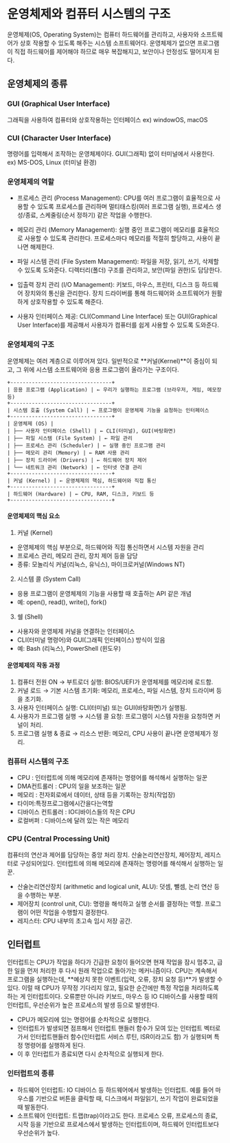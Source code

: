 # 운영체제와 컴퓨터 시스템의 구조

운영체제(OS, Operating System)는 컴퓨터 하드웨어를 관리하고, 사용자와 소프트웨어가 상호 작용할 수 있도록 해주는 시스템 소프트웨어다.
운영체제가 없으면 프로그램이 직접 하드웨어를 제어해야 하므로 매우 복잡해지고, 보안이나 안정성도 떨어지게 된다.

## 운영체제의 종류

### GUI (Graphical User Interface)

그래픽을 사용하여 컴퓨터와 상호작용하는 인터페이스
ex) windowOS, macOS

### CUI (Character User Interface)

명령어를 입력해서 조작하는 운영체제이다. GUI(그래픽) 없이 터미널에서 사용한다.
ex) MS-DOS, Linux (터미널 환경)

### 운영체제의 역할

- 프로세스 관리 (Process Management): CPU를 여러 프로그램이 효율적으로 사용할 수 있도록 프로세스를 관리하며 멀티태스킹(여러 프로그램 실행), 프로세스 생성/종료, 스케줄링(순서 정하기) 같은 작업을 수행한다.

- 메모리 관리 (Memory Management): 실행 중인 프로그램이 메모리를 효율적으로 사용할 수 있도록 관리한다. 프로세스마다 메모리를 적절히 할당하고, 사용이 끝나면 해제한다.

- 파일 시스템 관리 (File System Management): 파일을 저장, 읽기, 쓰기, 삭제할 수 있도록 도와준다. 디렉터리(폴더) 구조를 관리하고, 보안(파일 권한)도 담당한다.

- 입출력 장치 관리 (I/O Management): 키보드, 마우스, 프린터, 디스크 등 하드웨어 장치와의 통신을 관리한다. 장치 드라이버를 통해 하드웨어와 소프트웨어가 원활하게 상호작용할 수 있도록 해준다.

- 사용자 인터페이스 제공: CLI(Command Line Interface) 또는 GUI(Graphical User Interface)를 제공해서 사용자가 컴퓨터를 쉽게 사용할 수 있도록 도와준다.

### 운영체제의 구조

운영체제는 여러 계층으로 이루어져 있다. 일반적으로 **커널(Kernel)**이 중심이 되고, 그 위에 시스템 소프트웨어와 응용 프로그램이 올라가는 구조이다.

```
+---------------------------------+
| 응용 프로그램 (Application) | ← 우리가 실행하는 프로그램 (브라우저, 게임, 메모장 등)
+---------------------------------+
| 시스템 호출 (System Call) | ← 프로그램이 운영체제 기능을 요청하는 인터페이스
+---------------------------------+
| 운영체제 (OS) |
| ├── 사용자 인터페이스 (Shell) | ← CLI(터미널), GUI(바탕화면)
| ├── 파일 시스템 (File System) | ← 파일 관리
| ├── 프로세스 관리 (Scheduler) | ← 실행 중인 프로그램 관리
| ├── 메모리 관리 (Memory) | ← RAM 사용 관리
| ├── 장치 드라이버 (Drivers) | ← 하드웨어 장치 제어
| └── 네트워크 관리 (Network) | ← 인터넷 연결 관리
+---------------------------------+
| 커널 (Kernel) | ← 운영체제의 핵심, 하드웨어와 직접 통신
+---------------------------------+
| 하드웨어 (Hardware) | ← CPU, RAM, 디스크, 키보드 등
+---------------------------------+
```

#### 운영체제의 핵심 요소

1. 커널 (Kernel)

- 운영체제의 핵심 부분으로, 하드웨어와 직접 통신하면서 시스템 자원을 관리
- 프로세스 관리, 메모리 관리, 장치 제어 등을 담당
- 종류: 모놀리식 커널(리눅스, 유닉스), 마이크로커널(Windows NT)

2. 시스템 콜 (System Call)

- 응용 프로그램이 운영체제의 기능을 사용할 때 호출하는 API 같은 개념
- 예: open(), read(), write(), fork()

3. 쉘 (Shell)

- 사용자와 운영체제 커널을 연결하는 인터페이스
- CLI(터미널 명령어)와 GUI(그래픽 인터페이스) 방식이 있음
- 예: Bash (리눅스), PowerShell (윈도우)

#### 운영체제의 작동 과정

1. 컴퓨터 전원 ON → 부트로더 실행: BIOS/UEFI가 운영체제를 메모리에 로드함.
2. 커널 로드 → 기본 시스템 초기화: 메모리, 프로세스, 파일 시스템, 장치 드라이버 등을 초기화.
3. 사용자 인터페이스 실행: CLI(터미널) 또는 GUI(바탕화면)가 실행됨.
4. 사용자가 프로그램 실행 → 시스템 콜 요청: 프로그램이 시스템 자원을 요청하면 커널이 처리.
5. 프로그램 실행 & 종료 → 리소스 반환: 메모리, CPU 사용이 끝나면 운영체제가 정리.

### 컴퓨터 시스템의 구조

- CPU : 인터럽트에 의해 메모리에 존재하는 명령어를 해석해서 실행하는 일꾼
- DMA컨트롤러 : CPU의 일을 보조하는 일꾼
- 메모리 : 전자회로에서 데이터, 상태 등을 기록하는 장치(작업장)
- 타이머:특정프로그램에시간을다는역할
- 디바이스 컨트롤러 : IO디바이스들의 작은 CPU
- 로컬버퍼 : 디바이스에 달려 있는 작은 메모리

### CPU (Central Processing Unit)

컴퓨터의 연산과 제어를 담당하는 중앙 처리 장치. 산술논리연산장치, 제어장치, 레지스터로 구성되어있다. 인터럽트에 의해 메모리에 존재하는 명령어를 해석해서 실행하는 일꾼.

- 산술논리연산장치 (arithmetic and logical unit, ALU): 덧셈, 뺄셈, 논리 연산 등을 수행하는 부분.
- 제어장치 (control unit, CU): 명령을 해석하고 실행 순서를 결정하는 역할. 프로그램이 어떤 작업을 수행할지 결정한다.
- 레지스터: CPU 내부의 초고속 임시 저장 공간.

## 인터럽트

인터럽트는 CPU가 작업을 하다가 긴급한 요청이 들어오면 현재 작업을 잠시 멈추고, 급한 일을 먼저 처리한 후 다시 원래 작업으로 돌아가는 메커니즘이다. CPU는 계속해서 프로그램을 실행하는데, **예상치 못한 이벤트(입력, 오류, 장치 요청 등)**가 발생할 수 있다. 이럴 때 CPU가 무작정 기다리지 않고, 필요한 순간에만 특정 작업을 처리하도록 하는 게 인터럽트이다.
오류뿐만 아니라 키보드, 마우스 등 IO 디바이스를 사용할 때의 인터럽트, 우선순위가 높은 프로세스의 발생 등으로 발생한다.

- CPU가 메모리에 있는 명령어를 순차적으로 실행한다.
- 인터럽트가 발생되면 점프해서 인터럽트 핸들러 함수가 모여 있는 인터럽트 벡터로 가서 인터럽트핸들러 함수(인터럽트 서비스 루틴, ISR이라고도 함) 가 실행되며 특정 명령어를 실행하게 된다.
- 이 후 인터럽트가 종료되면 다시 순차적으로 실행되게 한다.

### 인터럽트의 종류

- 하드웨어 인터럽트: IO 디바이스 등 하드웨어에서 발생하는 인터럽트. 예를 들어 마우스를 기반으로 버튼을 클릭할 때, 디스크에서 파일읽기, 쓰기 작업이 완료되었을 때 발동한다.
- 소프트웨어 인터럽트: 트랩(trap)이라고도 한다. 프로세스 오류, 프로세스의 종료, 시작 등을 기반으로 프로세스에서 발생하는 인터럽트이며, 하드웨어 인터럽트보다 우선순위가 높다.
